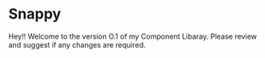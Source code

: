 #  Snappy 
Hey!! 
Welcome to the version O.1 of my Component Libaray. Please review and suggest if any changes are required.
